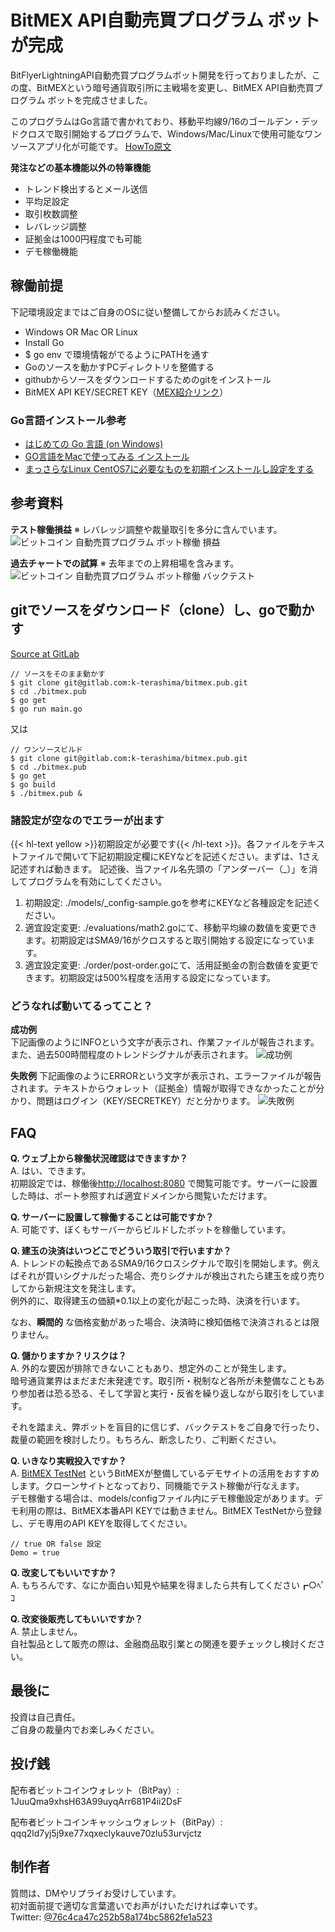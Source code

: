 # BitMEX API自動売買プログラム ボットが完成
BitFlyerLightningAPI自動売買プログラムボット開発を行っておりましたが、この度、BitMEXという暗号通貨取引所に主戦場を変更し、BitMEX API自動売買プログラム ボットを完成させました。

このプログラムはGo言語で書かれており、移動平均線9/16のゴールデン・デッドクロスで取引開始するプログラムで、Windows/Mac/Linuxで使用可能なワンソースアプリ化が可能です。
[HowTo原文](http://program.okitama.org/2018/03/2018-03-28_bitmex-api-auto-trade-howto/)

__発注などの基本機能以外の特筆機能__  
- トレンド検出するとメール送信  
- 平均足設定  
- 取引枚数調整  
- レバレッジ調整  
- 証拠金は1000円程度でも可能  
- デモ稼働機能  

<!-- toc -->
<!--more-->

## 稼働前提
下記環境設定まではご自身のOSに従い整備してからお読みください。

- Windows OR Mac OR Linux
- Install Go
- $ go env で環境情報がでるようにPATHを通す
- Goのソースを動かすPCディレクトリを整備する
- githubからソースをダウンロードするためのgitをインストール
- BitMEX API KEY/SECRET KEY（[MEX紹介リンク](https://www.bitmex.com/register/hwAUJG)）

### Go言語インストール参考
-  [はじめての Go 言語 (on Windows)](https://qiita.com/spiegel-im-spiegel/items/dca0df389df1470bdbfa)
- [GO言語をMacで使ってみる インストール](https://qiita.com/Noah0x00/items/63e024f9b5a27276401b)
-  [まっさらなLinux CentOS7に必要なものを初期インストールし設定をする](http://program.okitama.org/2018/01/2017-12-26_cent-os-install-nginx/)

## 参考資料
__テスト稼働損益__  ※ レバレッジ調整や裁量取引を多分に含んでいます。  
![ビットコイン 自動売買プログラム ボット稼働 損益](http://program.okitama.org/img/bitmex_pl.png)


__過去チャートでの試算__  ※ 去年までの上昇相場を含みます。  
![ビットコイン 自動売買プログラム ボット稼働 バックテスト](http://program.okitama.org/img/bitmex_trial.png)

## gitでソースをダウンロード（clone）し、goで動かす
[Source at GitLab](https://gitlab.com/k-terashima/bitmex.pub)

```
// ソースをそのまま動かす
$ git clone git@gitlab.com:k-terashima/bitmex.pub.git
$ cd ./bitmex.pub
$ go get
$ go run main.go
```

又は

```
// ワンソースビルド
$ git clone git@gitlab.com:k-terashima/bitmex.pub.git
$ cd ./bitmex.pub
$ go get
$ go build
$ ./bitmex.pub &
```

### 諸設定が空なのでエラーが出ます
{{< hl-text yellow >}}初期設定が必要です{{< /hl-text >}}。各ファイルをテキストファイルで開いて下記初期設定欄にKEYなどを記述ください。まずは、1さえ記述すれば動きます。 記述後、当ファイル名先頭の「アンダーバー（\_）」を消してプログラムを有効にしてください。


1. 初期設定: ./models/\_config-sample.goを参考にKEYなど各種設定を記述ください。  
2. 適宜設定変更: ./evaluations/math2.goにて、移動平均線の数値を変更できます。初期設定はSMA9/16がクロスすると取引開始する設定になっています。  
3. 適宜設定変更: ./order/post-order.goにて、活用証拠金の割合数値を変更できます。初期設定は500%程度を活用する設定になっています。  


### どうなれば動いてるってこと？
__成功例__  
下記画像のようにINFOという文字が表示され、作業ファイルが報告されます。また、過去500時間程度のトレンドシグナルが表示されます。
![成功例](http://program.okitama.org/img/bitmex_success.png)


__失敗例__
下記画像のようにERRORという文字が表示され、エラーファイルが報告されます。テキストからウォレット（証拠金）情報が取得できなかったことが分かり、問題はログイン（KEY/SECRETKEY）だと分かります。
![失敗例](http://program.okitama.org/img/bitmex_error.png)

## FAQ
__Q. ウェブ上から稼働状況確認はできますか？__  
A. はい、できます。  
初期設定では、稼働後[http://localhost:8080](http://localhost:8080) で閲覧可能です。サーバーに設置した時は、ポート参照すれば適宜ドメインから閲覧いただけます。

__Q. サーバーに設置して稼働することは可能ですか？__  
A. 可能です、ぼくもサーバーからビルドしたボットを稼働しています。

__Q. 建玉の決済はいつどこでどういう取引で行いますか？__  
A. トレンドの転換点であるSMA9/16クロスシグナルで取引を開始します。例えばそれが買いシグナルだった場合、売りシグナルが検出されたら建玉を成り売りしてから新規注文を発注します。  
例外的に、取得建玉の価額*0.1以上の変化が起こった時、決済を行います。

なお、__瞬間的__ な価格変動があった場合、決済時に検知価格で決済されるとは限りません。

__Q. 儲かりますか？リスクは？__  
A. 外的な要因が排除できないこともあり、想定外のことが発生します。  
暗号通貨業界はまだまだ未発達です。取引所・税制など各所が未整備なこともあり参加者は恐る恐る、そして学習と実行・反省を繰り返しながら取引をしています。  

それを踏まえ、弊ボットを盲目的に信じず、バックテストをご自身で行ったり、裁量の範囲を検討したり。もちろん、断念したり、ご判断ください。

__Q. いきなり実戦投入ですか？__  
A. [BitMEX TestNet](https://testnet.bitmex.com) というBitMEXが整備しているデモサイトの活用をおすすめします。クローンサイトとなっており、同機能でテスト稼働が行なえます。  
デモ稼働する場合は、models/configファイル内にデモ稼働設定があります。デモ利用の際は、BitMEX本番API KEYでは動きません。BitMEX TestNetから登録し、デモ専用のAPI KEYを取得してください。
```
// true OR false 設定
Demo = true

```

__Q. 改変してもいいですか？__  
A. もちろんです、なにか面白い知見や結果を得ましたら共有してください┏○ﾍﾟｺ

__Q. 改変後販売してもいいですか？__  
A. 禁止しません。  
自社製品として販売の際は、金融商品取引業との関連を要チェックし検討ください。  


## 最後に
投資は自己責任。  
ご自身の裁量内でお楽しみください。

## 投げ銭
配布者ビットコインウォレット（BitPay）:
1JuuQma9xhsH63A99uyqArr681P4ii2DsF

配布者ビットコインキャッシュウォレット（BitPay）:
qqq2ld7yj5j9xe77xqxeclykauve70zlu53urvjctz


## 制作者
質問は、DMやリプライお受けしています。  
初対面前提で適切な言葉遣いでお声がけいただければ幸いです。  
Twitter: [@76c4ca47c252b58a174bc5862fe1a523](https://twitter.com/numbTrade)
